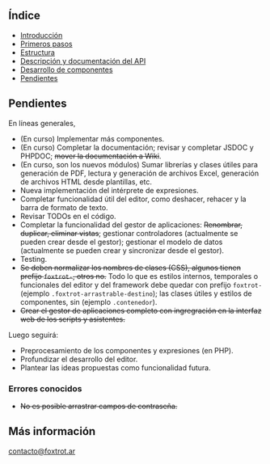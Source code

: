 ## Índice

- [Introducción](../README.md)
- [Primeros pasos](https://github.com/gquagliano/experimental-foxtrot-framework/wiki/Primeros-pasos)
- [Estructura](estructura.md)
- [Descripción y documentación del API](api.md)
- [Desarrollo de componentes](componentes-estructura.md)
- [Pendientes](pendientes.md)

## Pendientes

En líneas generales,

- (En curso) Implementar más componentes.
- (En curso) Completar la documentación; revisar y completar JSDOC y PHPDOC; ~~mover la documentación a Wiki~~.
- (En curso, son los nuevos módulos) Sumar librerías y clases útiles para generación de PDF, lectura y generación de archivos Excel, generación de archivos HTML desde plantillas, etc.
- Nueva implementación del intérprete de expresiones.
- Completar funcionalidad útil del editor, como deshacer, rehacer y la barra de formato de texto.
- Revisar TODOs en el código.
- Completar la funcionalidad del gestor de aplicaciones: ~~Renombrar, duplicar, eliminar vistas~~; gestionar controladores (actualmente se pueden crear desde el gestor); gestionar el modelo de datos (actualmente se pueden crear y sincronizar desde el gestor).
- Testing.
- ~~Se deben normalizar los nombres de clases (CSS), algunos tienen prefijo `foxtrot-`, otros no.~~ Todo lo que es estilos internos, temporales o funcionales del editor y del framework debe quedar con prefijo `foxtrot-` (ejemplo `.foxtrot-arrastrable-destino`); las clases útiles y estilos de componentes, sin (ejemplo `.contenedor`).
- ~~Crear el gestor de aplicaciones completo con ingregración en la interfaz web de los scripts y asistentes.~~

Luego seguirá:

- Preprocesamiento de los componentes y expresiones (en PHP).
- Profundizar el desarrollo del editor.
- Plantear las ideas propuestas como funcionalidad futura.

### Errores conocidos

- ~~No es posible arrastrar campos de contraseña.~~

## Más información

contacto@foxtrot.ar
